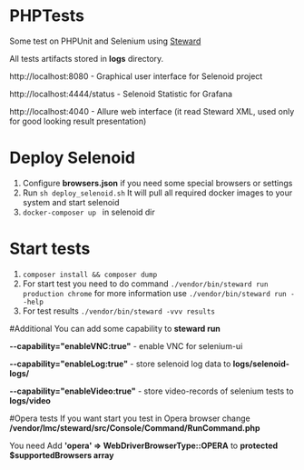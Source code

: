 # PHPTests
Some test on PHPUnit and Selenium using [Steward](https://github.com/lmc-eu/steward)

All tests artifacts stored in **logs** directory. 


http://localhost:8080 - Graphical user interface for Selenoid project

http://localhost:4444/status - Selenoid Statistic for Grafana 

http://localhost:4040 - Allure web interface (it read Steward XML, used only for good looking result presentation) 

# Deploy Selenoid
1. Configure **browsers.json** if you need some special browsers or settings
2. Run `sh deploy_selenoid.sh` It will pull all required docker images to your system and start selenoid
3. `docker-composer up ` in selenoid dir
# Start tests
1. `composer install && composer dump`
2. For start test you need to do command
`./vendor/bin/steward run production chrome`
for more information use 
`./vendor/bin/steward run --help`
3. For test results 
`./vendor/bin/steward -vvv results`

#Additional
You can add some capability to **steward run**

**--capability="enableVNC:true"** - enable VNC for selenium-ui
 
**--capability="enableLog:true"** - store selenoid log data to **logs/selenoid-logs/**
 
**--capability="enableVideo:true"** - store video-records of selenium tests to **logs/video**

#Opera tests
If you want start you test in Opera browser change **/vendor/lmc/steward/src/Console/Command/RunCommand.php**

You need Add **'opera' => WebDriverBrowserType::OPERA**  to **protected $supportedBrowsers array**
